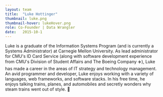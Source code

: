 ```yaml
---
layout: team
title:  "Luke Hottinger"
thumbnail: luke.png
thumbnail-hover: lukeHover.png
role: Co-Founder | Data Wrangler
date:   2015-10-1
---
```


Luke is a graduate of the Information Systems Program (and is currently a Systems Administrator) at Carnegie Mellon University. As lead administrator for CMU's ID Card Service (along with software development experience from CMU's Division of Student Affairs and The Boeing Company ✈️), Luke has made a career in the areas of IT strategy and technology management. An avid programmer and developer, Luke enjoys working with a variety of languages, web frameworks, and software stacks. In his free time, he enjoys talking trains, planes, and automobiles and secretly wonders why steam trains went out of style. 🚂
